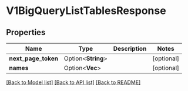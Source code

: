 # V1BigQueryListTablesResponse

## Properties

Name | Type | Description | Notes
------------ | ------------- | ------------- | -------------
**next_page_token** | Option<**String**> |  | [optional]
**names** | Option<**Vec<String>**> |  | [optional]

[[Back to Model list]](../README.md#documentation-for-models) [[Back to API list]](../README.md#documentation-for-api-endpoints) [[Back to README]](../README.md)


